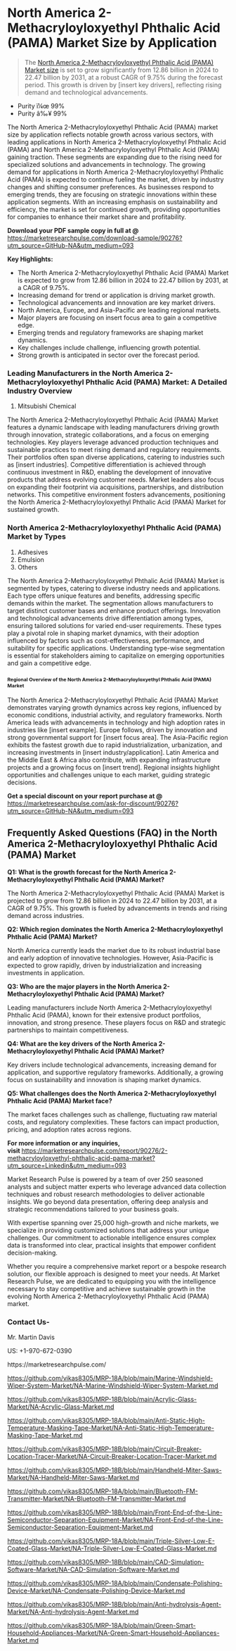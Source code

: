 
<h1>North America 2-Methacryloyloxyethyl Phthalic Acid (PAMA) Market&nbsp;Size by Application</h1><blockquote><p>The <a href="https://marketresearchpulse.com/download-sample/90276?utm_source=GitHub-NA&amp;utm_medium=093">North America 2-Methacryloyloxyethyl Phthalic Acid (PAMA) Market size</a> is set to grow significantly from 12.86 billion in 2024 to 22.47 billion by 2031, at a robust CAGR of 9.75% during the forecast period. This growth is driven by [insert key drivers], reflecting rising demand and technological advancements.</p></blockquote><ul><li>Purity ï¼œ 99%<li> Purity â‰¥ 99%</li></ul><p>The North America 2-Methacryloyloxyethyl Phthalic Acid (PAMA) market size by application reflects notable growth across various sectors, with leading applications in North America 2-Methacryloyloxyethyl Phthalic Acid (PAMA) and North America 2-Methacryloyloxyethyl Phthalic Acid (PAMA) gaining traction. These segments are expanding due to the rising need for specialized solutions and advancements in technology. The growing demand for applications in North America 2-Methacryloyloxyethyl Phthalic Acid (PAMA) is expected to continue fueling the market, driven by industry changes and shifting consumer preferences. As businesses respond to emerging trends, they are focusing on strategic innovations within these application segments. With an increasing emphasis on sustainability and efficiency, the market is set for continued growth, providing opportunities for companies to enhance their market share and profitability.</p><p><strong>Download your PDF sample copy in full at @ </strong><a href="https://marketresearchpulse.com/download-sample/90276?utm_source=GitHub-NA&amp;utm_medium=093">https://marketresearchpulse.com/download-sample/90276?utm_source=GitHub-NA&amp;utm_medium=093</a></p><p><strong>Key Highlights: </strong></p><ul><li>The North America 2-Methacryloyloxyethyl Phthalic Acid (PAMA) Market is expected to grow from 12.86 billion in 2024 to 22.47 billion by 2031, at a CAGR of 9.75%.</li><li>Increasing demand for trend or application is driving market growth.</li><li>Technological advancements and innovation are key market drivers.</li><li>North America, Europe, and Asia-Pacific are leading regional markets.</li><li>Major players are focusing on insert focus area to gain a competitive edge.</li><li>Emerging trends and regulatory frameworks are shaping market dynamics.</li><li>Key challenges include challenge, influencing growth potential.</li><li>Strong growth is anticipated in sector over the forecast period.</li></ul><h3>Leading Manufacturers in the North America 2-Methacryloyloxyethyl Phthalic Acid (PAMA) Market: A Detailed Industry Overview</h3><ol><li>Mitsubishi Chemical</li></ol><div class="flex max-w-full flex-col flex-grow"><div class="min-h-8 text-message flex w-full flex-col items-end gap-2 whitespace-normal break-words [.text-message+&amp;]:mt-5" dir="auto" data-message-author-role="assistant" data-message-id="fd8432e4-4910-450d-b182-61b7bfb0a01f" data-message-model-slug="gpt-4o"><div class="flex w-full flex-col gap-1 empty:hidden first:pt-[3px]"><div class="markdown prose w-full break-words dark:prose-invert light"><p>The North America 2-Methacryloyloxyethyl Phthalic Acid (PAMA) Market features a dynamic landscape with leading manufacturers driving growth through innovation, strategic collaborations, and a focus on emerging technologies. Key players leverage advanced production techniques and sustainable practices to meet rising demand and regulatory requirements. Their portfolios often span diverse applications, catering to industries such as [insert industries]. Competitive differentiation is achieved through continuous investment in R&amp;D, enabling the development of innovative products that address evolving customer needs. Market leaders also focus on expanding their footprint via acquisitions, partnerships, and distribution networks. This competitive environment fosters advancements, positioning the North America 2-Methacryloyloxyethyl Phthalic Acid (PAMA) Market for sustained growth.</p></div></div></div></div><h3>North America 2-Methacryloyloxyethyl Phthalic Acid (PAMA) Market by Types</h3><ol><li>Adhesives<li> Emulsion<li> Others</li></ol><div class="flex max-w-full flex-col flex-grow"><div class="min-h-8 text-message flex w-full flex-col items-end gap-2 whitespace-normal break-words [.text-message+&amp;]:mt-5" dir="auto" data-message-author-role="assistant" data-message-id="084470be-0bb7-4664-bddf-5156b4f41249" data-message-model-slug="gpt-4o-mini"><div class="flex w-full flex-col gap-1 empty:hidden first:pt-[3px]"><div class="markdown prose w-full break-words dark:prose-invert light"><p>The North America 2-Methacryloyloxyethyl Phthalic Acid (PAMA) Market is segmented by types, catering to diverse industry needs and applications. Each type offers unique features and benefits, addressing specific demands within the market. The segmentation allows manufacturers to target distinct customer bases and enhance product offerings. Innovation and technological advancements drive differentiation among types, ensuring tailored solutions for varied end-user requirements. These types play a pivotal role in shaping market dynamics, with their adoption influenced by factors such as cost-effectiveness, performance, and suitability for specific applications. Understanding type-wise segmentation is essential for stakeholders aiming to capitalize on emerging opportunities and gain a competitive edge.</p></div></div></div></div><h3><span style="font-size: 11px;">Regional Overview of the North America 2-Methacryloyloxyethyl Phthalic Acid (PAMA) Market</span></h3><div class="flex max-w-full flex-col flex-grow"><div class="min-h-8 text-message flex w-full flex-col items-end gap-2 whitespace-normal break-words [.text-message+&amp;]:mt-5" dir="auto" data-message-author-role="assistant" data-message-id="e9038762-ce64-4e30-91c9-9bd413514231" data-message-model-slug="gpt-4o-mini"><div class="flex w-full flex-col gap-1 empty:hidden first:pt-[3px]"><div class="markdown prose w-full break-words dark:prose-invert light"><p>The North America 2-Methacryloyloxyethyl Phthalic Acid (PAMA) Market demonstrates varying growth dynamics across key regions, influenced by economic conditions, industrial activity, and regulatory frameworks. North America leads with advancements in technology and high adoption rates in industries like [insert example]. Europe follows, driven by innovation and strong governmental support for [insert focus area]. The Asia-Pacific region exhibits the fastest growth due to rapid industrialization, urbanization, and increasing investments in [insert industry/application]. Latin America and the Middle East &amp; Africa also contribute, with expanding infrastructure projects and a growing focus on [insert trend]. Regional insights highlight opportunities and challenges unique to each market, guiding strategic decisions.</p></div></div></div></div><p><strong>Get a special discount on your report purchase at @ </strong><a href="https://marketresearchpulse.com/ask-for-discount/90276?utm_source=GitHub-NA&amp;utm_medium=093">https://marketresearchpulse.com/ask-for-discount/90276?utm_source=GitHub-NA&amp;utm_medium=093</a></p><h2>Frequently Asked Questions (FAQ) in the North America 2-Methacryloyloxyethyl Phthalic Acid (PAMA) Market</h2><p><strong>Q1: What is the growth forecast for the North America 2-Methacryloyloxyethyl Phthalic Acid (PAMA) Market?</strong></p><p>The North America 2-Methacryloyloxyethyl Phthalic Acid (PAMA) Market is projected to grow from 12.86 billion in 2024 to 22.47 billion by 2031, at a CAGR of 9.75%. This growth is fueled by advancements in trends and rising demand across industries.</p><p><strong>Q2: Which region dominates the North America 2-Methacryloyloxyethyl Phthalic Acid (PAMA) Market?</strong></p><p>North America currently leads the market due to its robust industrial base and early adoption of innovative technologies. However, Asia-Pacific is expected to grow rapidly, driven by industrialization and increasing investments in application.</p><p><strong>Q3: Who are the major players in the North America 2-Methacryloyloxyethyl Phthalic Acid (PAMA) Market?</strong></p><p>Leading manufacturers include North America 2-Methacryloyloxyethyl Phthalic Acid (PAMA), known for their extensive product portfolios, innovation, and strong presence. These players focus on R&amp;D and strategic partnerships to maintain competitiveness.</p><p><strong>Q4: What are the key drivers of the North America 2-Methacryloyloxyethyl Phthalic Acid (PAMA) Market?</strong></p><p>Key drivers include technological advancements, increasing demand for application, and supportive regulatory frameworks. Additionally, a growing focus on sustainability and innovation is shaping market dynamics.</p><p><strong>Q5: What challenges does the North America 2-Methacryloyloxyethyl Phthalic Acid (PAMA) Market face?</strong></p><p>The market faces challenges such as challenge, fluctuating raw material costs, and regulatory complexities. These factors can impact production, pricing, and adoption rates across regions.</p><p><strong>For more information or any inquiries, visit&nbsp;</strong><a href="https://marketresearchpulse.com/report/90276/2-methacryloyloxyethyl-phthalic-acid-pama-market?utm_source=Linkedin&utm_medium=093">https://marketresearchpulse.com/report/90276/2-methacryloyloxyethyl-phthalic-acid-pama-market?utm_source=Linkedin&utm_medium=093</a></p><p>Market Research Pulse is powered by a team of over 250 seasoned analysts and subject matter experts who leverage advanced data collection techniques and robust research methodologies to deliver actionable insights. We go beyond data presentation, offering deep analysis and strategic recommendations tailored to your business goals.</p><p>With expertise spanning over 25,000 high-growth and niche markets, we specialize in providing customized solutions that address your unique challenges. Our commitment to actionable intelligence ensures complex data is transformed into clear, practical insights that empower confident decision-making.</p><p>Whether you require a comprehensive market report or a bespoke research solution, our flexible approach is designed to meet your needs. At Market Research Pulse, we are dedicated to equipping you with the intelligence necessary to stay competitive and achieve sustainable growth in the evolving North America 2-Methacryloyloxyethyl Phthalic Acid (PAMA) market.</p><h3><strong>Contact Us-</strong></h3><p>Mr. Martin Davis</p><p>US: +1-970-672-0390</p><p>https://marketresearchpulse.com/</p><p><a href="https://github.com/vikas8305/MRP-18A/blob/main/Marine-Windshield-Wiper-System-Market/NA-Marine-Windshield-Wiper-System-Market.md">https://github.com/vikas8305/MRP-18A/blob/main/Marine-Windshield-Wiper-System-Market/NA-Marine-Windshield-Wiper-System-Market.md</a></p><p><a href="https://github.com/vikas8305/MRP-18B/blob/main/Acrylic-Glass-Market/NA-Acrylic-Glass-Market.md">https://github.com/vikas8305/MRP-18B/blob/main/Acrylic-Glass-Market/NA-Acrylic-Glass-Market.md</a></p><p><a href="https://github.com/vikas8305/MRP-18A/blob/main/Anti-Static-High-Temperature-Masking-Tape-Market/NA-Anti-Static-High-Temperature-Masking-Tape-Market.md">https://github.com/vikas8305/MRP-18A/blob/main/Anti-Static-High-Temperature-Masking-Tape-Market/NA-Anti-Static-High-Temperature-Masking-Tape-Market.md</a></p><p><a href="https://github.com/vikas8305/MRP-18B/blob/main/Circuit-Breaker-Location-Tracer-Market/NA-Circuit-Breaker-Location-Tracer-Market.md">https://github.com/vikas8305/MRP-18B/blob/main/Circuit-Breaker-Location-Tracer-Market/NA-Circuit-Breaker-Location-Tracer-Market.md</a></p><p><a href="https://github.com/vikas8305/MRP-18B/blob/main/Handheld-Miter-Saws-Market/NA-Handheld-Miter-Saws-Market.md">https://github.com/vikas8305/MRP-18B/blob/main/Handheld-Miter-Saws-Market/NA-Handheld-Miter-Saws-Market.md</a></p><p><a href="https://github.com/vikas8305/MRP-18A/blob/main/Bluetooth-FM-Transmitter-Market/NA-Bluetooth-FM-Transmitter-Market.md">https://github.com/vikas8305/MRP-18A/blob/main/Bluetooth-FM-Transmitter-Market/NA-Bluetooth-FM-Transmitter-Market.md</a></p><p><a href="https://github.com/vikas8305/MRP-18B/blob/main/Front-End-of-the-Line-Semiconductor-Separation-Equipment-Market/NA-Front-End-of-the-Line-Semiconductor-Separation-Equipment-Market.md">https://github.com/vikas8305/MRP-18B/blob/main/Front-End-of-the-Line-Semiconductor-Separation-Equipment-Market/NA-Front-End-of-the-Line-Semiconductor-Separation-Equipment-Market.md</a></p><p><a href="https://github.com/vikas8305/MRP-18A/blob/main/Triple-Silver-Low-E-Coated-Glass-Market/NA-Triple-Silver-Low-E-Coated-Glass-Market.md">https://github.com/vikas8305/MRP-18A/blob/main/Triple-Silver-Low-E-Coated-Glass-Market/NA-Triple-Silver-Low-E-Coated-Glass-Market.md</a></p><p><a href="https://github.com/vikas8305/MRP-18B/blob/main/CAD-Simulation-Software-Market/NA-CAD-Simulation-Software-Market.md">https://github.com/vikas8305/MRP-18B/blob/main/CAD-Simulation-Software-Market/NA-CAD-Simulation-Software-Market.md</a></p><p><a href="https://github.com/vikas8305/MRP-18A/blob/main/Condensate-Polishing-Device-Market/NA-Condensate-Polishing-Device-Market.md">https://github.com/vikas8305/MRP-18A/blob/main/Condensate-Polishing-Device-Market/NA-Condensate-Polishing-Device-Market.md</a></p><p><a href="https://github.com/vikas8305/MRP-18B/blob/main/Anti-hydrolysis-Agent-Market/NA-Anti-hydrolysis-Agent-Market.md">https://github.com/vikas8305/MRP-18B/blob/main/Anti-hydrolysis-Agent-Market/NA-Anti-hydrolysis-Agent-Market.md</a></p><p><a href="https://github.com/vikas8305/MRP-18A/blob/main/Green-Smart-Household-Appliances-Market/NA-Green-Smart-Household-Appliances-Market.md">https://github.com/vikas8305/MRP-18A/blob/main/Green-Smart-Household-Appliances-Market/NA-Green-Smart-Household-Appliances-Market.md</a></p>
